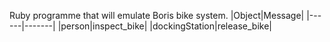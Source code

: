 Ruby programme that will emulate Boris bike system.
|Object|Message|
|------|-------|
|person|inspect_bike|
|dockingStation|release_bike|